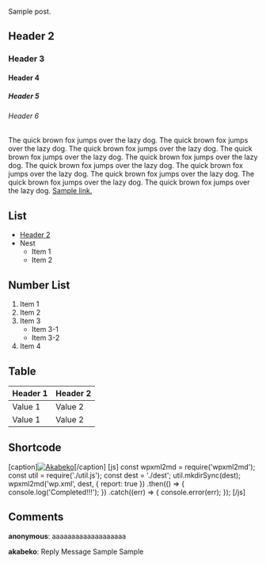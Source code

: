 Sample post.

## Header 2

### Header 3

#### Header 4

##### Header 5

###### Header 6

The quick brown fox jumps over the lazy dog. The quick brown fox jumps over the lazy dog. The quick brown fox jumps over the lazy dog. The quick brown fox jumps over the lazy dog. The quick brown fox jumps over the lazy dog. The quick brown fox jumps over the lazy dog. The quick brown fox jumps over the lazy dog. The quick brown fox jumps over the lazy dog. The quick brown fox jumps over the lazy dog. The quick brown fox jumps over the lazy dog. [Sample link.](http://akabeko.me/blog/2018/06/18/sample/)

## List

-   [Header 2](#section-1)
-   Nest
    -   Item 1
    -   Item 2

## Number List

1.  Item 1
2.  Item 2
3.  Item 3
    -   Item 3-1
    -   Item 3-2
4.  Item 4

## Table

| Header 1 | Header 2 |
|----------|----------|
| Value 1  | Value 2  |
| Value 1  | Value 2  |

## Shortcode

\[caption\][![Akabeko](http://akabeko.me/blog/wp-content/uploads/2009/10/profile.png)](http://akabeko.me/blog/wp-content/uploads/2009/10/profile.png "Akabeko")\[/caption\] \[js\] const wpxml2md = require('wpxml2md'); const util = require('./util.js'); const dest = './dest'; util.mkdirSync(dest); wpxml2md('wp.xml', dest, { report: true }) .then(() =&gt; { console.log('Completed!!!'); }) .catch((err) =&gt; { console.error(err); }); \[/js\]

## Comments

**anonymous**: aaaaaaaaaaaaaaaaaaa

**akabeko**: Reply Message Sample Sample